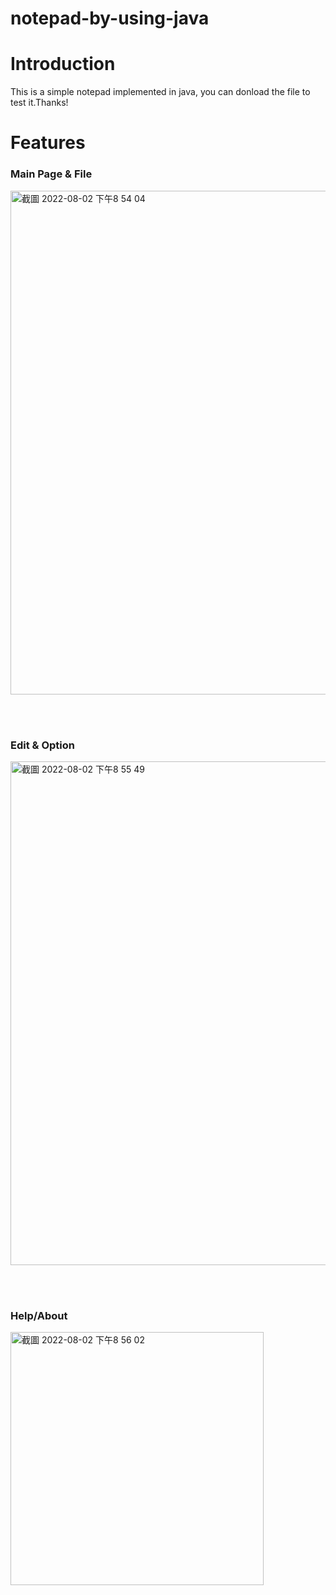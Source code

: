# notepad-by-using-java

# Introduction
This is a simple notepad implemented in java, you can donload the file to test it.Thanks!

# Features


### Main Page & File 
<img width="806" alt="截圖 2022-08-02 下午8 54 04" src="https://user-images.githubusercontent.com/81616595/182380182-351a181e-f64f-4b0e-bc76-2049fc513148.png">


<br></br>
### Edit & Option
<img width="806" alt="截圖 2022-08-02 下午8 55 49" src="https://user-images.githubusercontent.com/81616595/182380192-1a6249ac-ac70-48c7-8343-7c7521bff1bf.png">

<br></br>

### Help/About
<img width="405" alt="截圖 2022-08-02 下午8 56 02" src="https://user-images.githubusercontent.com/81616595/182380204-a83a57cc-ad0b-4c8f-9810-05dc8d2d7c3d.png">
